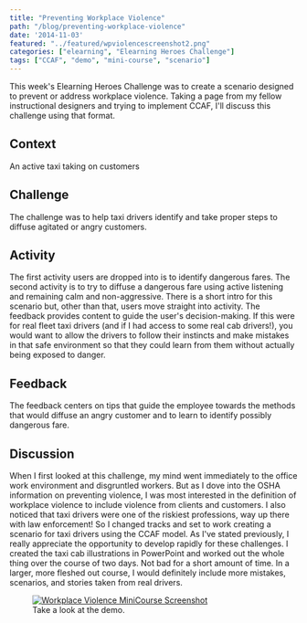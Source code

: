 ```yaml
---
title: "Preventing Workplace Violence"
path: "/blog/preventing-workplace-violence"
date: '2014-11-03'
featured: "../featured/wpviolencescreenshot2.png"
categories: ["elearning", "Elearning Heroes Challenge"]
tags: ["CCAF", "demo", "mini-course", "scenario"]
---
```


This week's Elearning Heroes Challenge was to create a scenario designed to prevent or address workplace violence. Taking a page from my fellow instructional designers and trying to implement CCAF, I'll discuss this challenge using that format.

## Context

An active taxi taking on customers

## Challenge

The challenge was to help taxi drivers identify and take proper steps to diffuse agitated or angry customers.

## Activity

The first activity users are dropped into is to identify dangerous fares. The second activity is to try to diffuse a dangerous fare using active listening and remaining calm and non-aggressive. There is a short intro for this scenario but, other than that, users move straight into activity. The feedback provides content to guide the user's decision-making. If this were for real fleet taxi drivers (and if I had access to some real cab drivers!), you would want to allow the drivers to follow their instincts and make mistakes in that safe environment so that they could learn from them without actually being exposed to danger.

## Feedback

The feedback centers on tips that guide the employee towards the methods that would diffuse an angry customer and to learn to identify possibly dangerous fare.

## Discussion

When I first looked at this challenge, my mind went immediately to the office work environment and disgruntled workers. But as I dove into the OSHA information on preventing violence, I was most interested in the definition of workplace violence to include violence from clients and customers. I also noticed that taxi drivers were one of the riskiest professions, way up there with law enforcement! So I changed tracks and set to work creating a scenario for taxi drivers using the CCAF model. As I've stated previously, I really appreciate the opportunity to develop rapidly for these challenges. I created the taxi cab illustrations in PowerPoint and worked out the whole thing over the course of two days. Not bad for a short amount of time. In a larger, more fleshed out course, I would definitely include more mistakes, scenarios, and stories taken from real drivers.

<figure>
  <a href="http://knanthony.com/showcase/WorkplaceViolence/story.html" target="blank">
    <img
    sizes="(max-width: 810px) 100vw, 810px"
    srcset="http://res.cloudinary.com/dhdaswa6t/image/upload/f_auto,q_60,w_203/v1530396697/blog/wpviolencescreenshot2.png 203w,
            http://res.cloudinary.com/dhdaswa6t/image/upload/f_auto,q_60,w_405/v1530396697/blog/wpviolencescreenshot2.png 405w,
            http://res.cloudinary.com/dhdaswa6t/image/upload/f_auto,q_60,w_810/v1530396697/blog/wpviolencescreenshot2.png 810w,
            http://res.cloudinary.com/dhdaswa6t/image/upload/f_auto,q_60,w_1215/v1530396697/blog/wpviolencescreenshot2.png 1215w"
    src="http://res.cloudinary.com/dhdaswa6t/image/upload/f_auto,q_60,w_810/v1530396697/blog/wpviolencescreenshot2.png"
    alt="Workplace Violence MiniCourse Screenshot" />
  </a>
  <figcaption>Take a look at the demo.</figcaption>
</figure>
